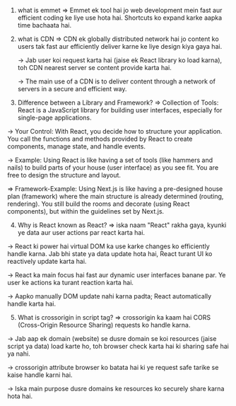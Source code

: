 1. what is emmet
   => Emmet ek tool hai jo web development mein fast aur efficient coding ke liye use hota hai. Shortcuts ko expand karke aapka time bachaata hai.
2. what is CDN
   => CDN ek globally distributed network hai jo content ko users tak fast aur efficiently deliver karne ke liye design kiya gaya hai.

   -> Jab user koi request karta hai (jaise ek React library ko load karna), toh CDN nearest server se content provide karta hai.

   -> The main use of a CDN is to deliver content through a network of servers in a secure and efficient way.

3. Difference between a Library and Framework?
   => Collection of Tools: React is a JavaScript library for building user interfaces, especially for single-page applications.

-> Your Control: With React, you decide how to structure your application. You call the functions and methods provided by React to create components, manage state, and handle events.

-> Example: Using React is like having a set of tools (like hammers and nails) to build parts of your house (user interface) as you see fit. You are free to design the structure and layout.

=> Framework-Example: Using Next.js is like having a pre-designed house plan (framework) where the main structure is already determined (routing, rendering). You still build the rooms and decorate (using React components), but within the guidelines set by Next.js.

4. Why is React known as React?
   => iska naam "React" rakha gaya, kyunki ye data aur user actions par react karta hai.

-> React ki power hai virtual DOM ka use karke changes ko efficiently handle karna.
Jab bhi state ya data update hota hai, React turant UI ko reactively update karta hai.

-> React ka main focus hai fast aur dynamic user interfaces banane par.
Ye user ke actions ka turant reaction karta hai.

-> Aapko manually DOM update nahi karna padta; React automatically handle karta hai.

5. What is crossorigin in script tag?
   => crossorigin ka kaam hai CORS (Cross-Origin Resource Sharing) requests ko handle karna.

-> Jab aap ek domain (website) se dusre domain se koi resources (jaise script ya data) load karte ho, toh browser check karta hai ki sharing safe hai ya nahi.

-> crossorigin attribute browser ko batata hai ki ye request safe tarike se kaise handle karni hai.

-> Iska main purpose dusre domains ke resources ko securely share karna hota hai.

<script crossorigin="anonymous|use-credentials">

6. What is difference between React and ReactDOM?
=> React is a JavaScript library for building User Interfaces whereas ReactDOM is also JavaScript library that allows React to interact with the DOM. The react package contains React.createElement(), React.Component, React.Children, and other helpers related to elements and component classes. You can think of these as the isomorphic or universal helpers that you need to build components. The react-dom package contains ReactDOM.render(), and in react-dom/server we have server-side rendering support with ReactDOMServer.renderToString() and ReactDOMServer.renderToStaticMarkup().

7. What is difference between react.development.js and react.production.js files via CDN?
9. What is async and defer?
